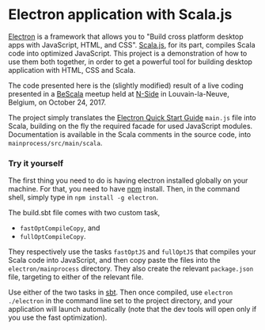 # Electron application with Scala.js

[Electron](https://electron.atom.io/) is a framework that allows you to "Build cross platform desktop apps with JavaScript, HTML, and CSS". [Scala.js](https://www.scala-js.org/), for its part, compiles Scala code into optimized JavaScript. This project is a demonstration of how to use them both together, in order to get a powerful tool for building desktop application with HTML, CSS and Scala.


The code presented here is the (slightly modified) result of a live coding presented in a [BeScala](https://www.meetup.com/fr-FR/BeScala/) meetup held at [N-Side](https://www.n-side.com/) in Louvain-la-Neuve, Belgium, on October 24, 2017.


The project simply translates the [Electron Quick Start Guide](https://electron.atom.io/docs/tutorial/quick-start/) `main.js` file into Scala, building on the fly the required facade for used JavaScript modules. Documentation is available in the Scala comments in the source code, into `mainprocess/src/main/scala`.

### Try it yourself

The first thing you need to do is having electron installed globally on your machine. For that, you need to have [npm](https://nodejs.org/en/download/) install. Then, in the command shell, simply type in `npm install -g electron`.

The build.sbt file comes with two custom task,

- `fastOptCompileCopy`, and
- `fullOptCompileCopy`.

They respectively use the tasks `fastOptJS` and `fullOptJS` that compiles your Scala code into JavaScript, and then copy paste the files into the `electron/mainprocess` directory. They also create the relevant `package.json` file, targeting to either of the relevant file.


Use either of the two tasks in [sbt](http://www.scala-sbt.org/). Then once compiled, use `electron ./electron` in the command line set to the project directory, and your application will launch automatically (note that the dev tools will open only if you use the fast optimization).
